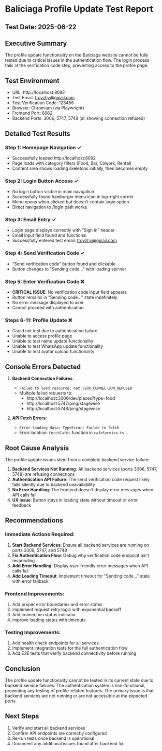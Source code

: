 # Baliciaga Profile Update Test Report

## Test Date: 2025-06-22

## Executive Summary
The profile update functionality on the Baliciaga website cannot be fully tested due to critical issues in the authentication flow. The login process fails at the verification code step, preventing access to the profile page.

## Test Environment
- URL: http://localhost:8082
- Test Email: troyzhy@gmail.com
- Test Verification Code: 123456
- Browser: Chromium (via Playwright)
- Frontend Port: 8082
- Backend Ports: 3006, 5747, 5748 (all showing connection refused)

## Detailed Test Results

### Step 1: Homepage Navigation ✓
- Successfully loaded http://localhost:8082
- Page loads with category filters (Food, Bar, Cowork, Rental)
- Content area shows loading skeletons initially, then becomes empty

### Step 2: Login Button Access ✓
- No login button visible in main navigation
- Successfully found hamburger menu icon in top-right corner
- Menu opens when clicked but doesn't contain login option
- Direct navigation to /login path works

### Step 3: Email Entry ✓
- Login page displays correctly with "Sign in" header
- Email input field found and functional
- Successfully entered test email: troyzhy@gmail.com

### Step 4: Send Verification Code ✓
- "Send verification code" button found and clickable
- Button changes to "Sending code..." with loading spinner

### Step 5: Enter Verification Code ❌
- **CRITICAL ISSUE**: No verification code input field appears
- Button remains in "Sending code..." state indefinitely
- No error message displayed to user
- Cannot proceed with authentication

### Steps 6-11: Profile Update ❌
- Could not test due to authentication failure
- Unable to access profile page
- Unable to test name update functionality
- Unable to test WhatsApp update functionality
- Unable to test avatar upload functionality

## Console Errors Detected

1. **Backend Connection Failures**:
   - `Failed to load resource: net::ERR_CONNECTION_REFUSED`
   - Multiple failed requests to:
     - http://localhost:3006/dev/places?type=food
     - http://localhost:5747/ping/stagewise
     - http://localhost:5748/ping/stagewise

2. **API Fetch Errors**:
   - `Error loading data: TypeError: Failed to fetch`
   - Error location: `fetchCafes` function in `cafeService.ts`

## Root Cause Analysis

The profile update issues stem from a complete backend service failure:

1. **Backend Services Not Running**: All backend services (ports 3006, 5747, 5748) are refusing connections
2. **Authentication API Failure**: The send verification code request likely fails silently due to backend unavailability
3. **No Error Handling**: The frontend doesn't display error messages when API calls fail
4. **UX Issue**: Button stays in loading state without timeout or error feedback

## Recommendations

### Immediate Actions Required:
1. **Start Backend Services**: Ensure all backend services are running on ports 3006, 5747, and 5748
2. **Fix Authentication Flow**: Debug why verification code endpoint isn't responding
3. **Add Error Handling**: Display user-friendly error messages when API calls fail
4. **Add Loading Timeout**: Implement timeout for "Sending code..." state with error fallback

### Frontend Improvements:
1. Add proper error boundaries and error states
2. Implement request retry logic with exponential backoff
3. Add connection status indicator
4. Improve loading states with timeouts

### Testing Improvements:
1. Add health check endpoints for all services
2. Implement integration tests for the full authentication flow
3. Add E2E tests that verify backend connectivity before running

## Conclusion
The profile update functionality cannot be tested in its current state due to backend service failures. The authentication system is non-functional, preventing any testing of profile-related features. The primary issue is that backend services are not running or are not accessible at the expected ports.

## Next Steps
1. Verify and start all backend services
2. Confirm API endpoints are correctly configured
3. Re-run tests once backend is operational
4. Document any additional issues found after backend fix